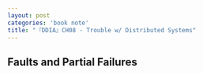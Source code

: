 ```yaml
---
layout: post
categories: 'book note'
title: "『DDIA』CH08 - Trouble w/ Distributed Systems"
---
```


## Faults and Partial Failures
